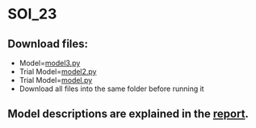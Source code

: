 # SOI_23
  ## Download files:
  - Model=[model3.py](https://github.com/MohdJunaiduddin/SOI_23/blob/main/model3.ipynb)
  - Trial Model=[model2.py](https://github.com/MohdJunaiduddin/SOI_23/blob/main/model2.ipynb)
  - Trial Model=[model.py](https://github.com/MohdJunaiduddin/SOI_23/blob/main/model.ipynb)
  - Download all files into the same folder before running it
  ## Model descriptions are explained in the [report](https://github.com/MohdJunaiduddin/SOI_23/blob/main/ml-report.pdf).
